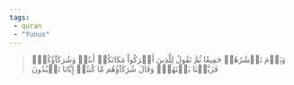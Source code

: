 ```yaml
---
tags: 
 - quran 
 - "Yunus"
---
```


> وَيَوۡمَ نَحۡشُرُهُمۡ جَمِيعٗا ثُمَّ نَقُولُ لِلَّذِينَ أَشۡرَكُواْ مَكَانَكُمۡ أَنتُمۡ وَشُرَكَآؤُكُمۡۚ فَزَيَّلۡنَا بَيۡنَهُمۡۖ وَقَالَ شُرَكَآؤُهُم مَّا كُنتُمۡ إِيَّانَا تَعۡبُدُونَ
